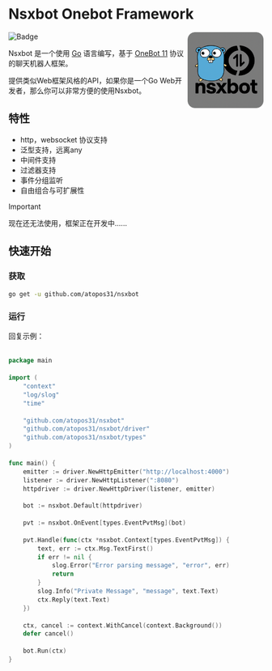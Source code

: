 # Nsxbot Onebot Framework

<img align="right" style="width:150px; height:150px;" src="./docs/logo_redius.png">

![Badge](https://img.shields.io/badge/OneBot-11-black)

Nsxbot 是一个使用 [Go](https://go.dev/) 语言编写，基于 [OneBot 11](https://github.com/botuniverse/onebot-11) 协议的聊天机器人框架。

提供类似Web框架风格的API，如果你是一个Go Web开发者，那么你可以非常方便的使用Nsxbot。

## 特性
- http，websocket 协议支持
- 泛型支持，远离any
- 中间件支持
- 过滤器支持
- 事件分组监听
- 自由组合与可扩展性

> [!IMPORTANT]  
> 现在还无法使用，框架正在开发中......

## 快速开始

### 获取

```sh
go get -u github.com/atopos31/nsxbot
```

### 运行
回复示例：
```go

package main

import (
	"context"
	"log/slog"
	"time"

	"github.com/atopos31/nsxbot"
	"github.com/atopos31/nsxbot/driver"
	"github.com/atopos31/nsxbot/types"
)

func main() {
	emitter := driver.NewHttpEmitter("http://localhost:4000")
	listener := driver.NewHttpListener(":8080")
	httpdriver := driver.NewHttpDriver(listener, emitter)
    
	bot := nsxbot.Default(httpdriver)

	pvt := nsxbot.OnEvent[types.EventPvtMsg](bot)

	pvt.Handle(func(ctx *nsxbot.Context[types.EventPvtMsg]) {
		text, err := ctx.Msg.TextFirst()
		if err != nil {
			slog.Error("Error parsing message", "error", err)
			return
		}
		slog.Info("Private Message", "message", text.Text)
		ctx.Reply(text.Text)
	})

	ctx, cancel := context.WithCancel(context.Background())
	defer cancel()

	bot.Run(ctx)
}
```